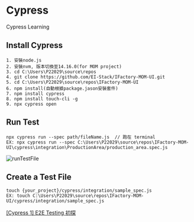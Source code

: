 # Cypress
Cypress Learning

## Install Cypress
```
1. 安裝node.js
2. 安裝nvm, 版本切換至14.16.0(for MOM project)
3. cd C:\Users\P22029\source\repos
4. git clone https://github.com/EI-Stack/IFactory-MOM-UI.git
5. cd C:\Users\P22029\source\repos\IFactory-MOM-UI
6. npm install(自動根據package.jason安裝套件)
7. npm install cypress
8. npm install touch-cli -g
9. npx cypress open
```

## Run Test
```
npx cypress run --spec path/fileName.js  // 跑在 terminal
EX: npx cypress run --spec C:\Users\P22029\source\repos\IFactory-MOM-UI\cypress\integration\ProductionArea/production_area.spec.js
```
![runTestFile](https://user-images.githubusercontent.com/96610052/166856299-8827cc9f-35de-4837-b7b4-2160cffa9127.png)


## Create a Test File
```
touch {your_project}/cypress/integration/sample_spec.js
EX: touch C:\Users\P22029\source\repos\IFactory-MOM-UI/cypress/integration/sample_spec.js
```

[[Cypress 1] E2E Testing 初探](https://medium.com/hannah-lin/cypress-e2e-testing-%E5%88%9D%E6%8E%A2-a10eca3c0cf7)<br/>
